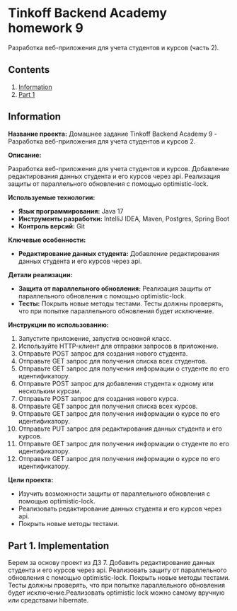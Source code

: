 # Tinkoff Backend Academy homework 9

Разработка веб-приложения для учета студентов и курсов (часть 2).

## Contents

1. [Information](#information)
2. [Part 1](#part-1-implementation)

## Information

**Название проекта:** Домашнее задание Tinkoff Backend Academy 9 - Разработка веб-приложения для учета студентов и курсов 2.

**Описание:**

Разработка веб-приложения для учета студентов и курсов. Добавление редактирования данных студента и его курсов через api. Реализация защиты от параллельного обновления с помощью optimistic-lock.

**Используемые технологии:**

- **Язык программирования:** Java 17
- **Инструменты разработки:** IntelliJ IDEA, Maven, Postgres, Spring Boot
- **Контроль версий:** Git

**Ключевые особенности:**

- **Редактирование данных студента:** Добавление редактирования данных студента и его курсов через api.

**Детали реализации:**

- **Защита от параллельного обновления:** Реализация защиты от параллельного обновления с помощью optimistic-lock.
- **Тесты:** Покрыть новые методы тестами. Тесты должны проверять, что при попытке параллельного обновления будет исключение.

**Инструкции по использованию:**

1. Запустите приложение, запустив основной класс.
2. Используйте HTTP-клиент для отправки запросов в приложение.
3. Отправьте POST запрос для создания нового студента.
4. Отправьте GET запрос для получения списка всех студентов.
5. Отправьте GET запрос для получения информации о студенте по его идентификатору.
6. Отправьте POST запрос для добавления студента к одному или нескольким курсам.
7. Отправьте POST запрос для создания нового курса.
8. Отправьте GET запрос для получения списка всех курсов.
9. Отправьте GET запрос для получения информации о курсе по его идентификатору.
10. Отправьте PUT запрос для редактирования данных студента и его курсов.
11. Отправьте GET запрос для получения информации о студенте по его идентификатору.
12. Отправьте GET запрос для получения информации о курсе по его идентификатору.

**Цели проекта:**

- Изучить возможности защиты от параллельного обновления с помощью optimistic-lock.
- Реализовать редактирование данных студента и его курсов через api.
- Покрыть новые методы тестами.

## Part 1. Implementation

Берем за основу проект из ДЗ 7. Добавить редактирование данных студента и его курсов через api. Реализовать защиту от параллельного обновления с помощью optimistic-lock. Покрыть новые методы тестами. Тесты должны проверять, что при попытке параллельного обновления будет исключение.Реализовать optimistic lock можно самому вручную или средствами hibernate.
